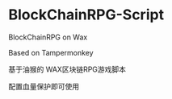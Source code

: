 # BlockChainRPG-Script
BlockChainRPG on Wax

Based on Tampermonkey

基于油猴的 WAX区块链RPG游戏脚本

配置血量保护即可使用
